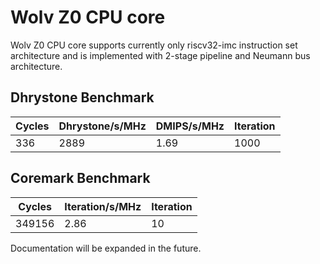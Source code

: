 # Wolv Z0 CPU core #

Wolv Z0 CPU core supports currently only riscv32-imc instruction set architecture and is implemented with 2-stage pipeline and Neumann bus architecture.

## Dhrystone Benchmark ##
| Cycles | Dhrystone/s/MHz | DMIPS/s/MHz | Iteration |
| ------ | --------------- | ----------- | --------- |
|    336 |            2889 |        1.69 |      1000 |

## Coremark Benchmark ##
| Cycles | Iteration/s/MHz | Iteration |
| ------ | --------------- | --------- |
| 349156 |            2.86 |        10 |

Documentation will be expanded in the future.
